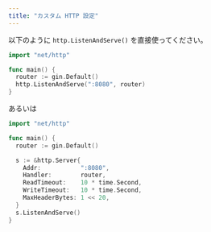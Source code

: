 ```yaml
---
title: "カスタム HTTP 設定"
---
```


以下のように `http.ListenAndServe()` を直接使ってください。

```go
import "net/http"

func main() {
  router := gin.Default()
  http.ListenAndServe(":8080", router)
}
```
あるいは

```go
import "net/http"

func main() {
  router := gin.Default()

  s := &http.Server{
    Addr:           ":8080",
    Handler:        router,
    ReadTimeout:    10 * time.Second,
    WriteTimeout:   10 * time.Second,
    MaxHeaderBytes: 1 << 20,
  }
  s.ListenAndServe()
}
```


